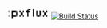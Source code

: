 <img src="static/img/pxLogo.svg" width="auto" height="20">&nbsp;&nbsp;[![Build Status](https://travis-ci.org/pxflux/notation.svg?branch=master)](https://travis-ci.org/pxflux/notation)
